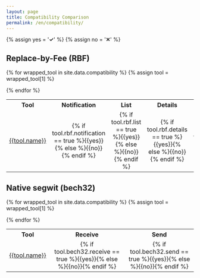 ```yaml
---
layout: page
title: Compatibility Comparison
permalink: /en/compatibility/
---
```

{% assign yes = '<span class="feature-good"><strong>✓</strong></span>' %}
{% assign no = '<span class="feature-bad"><strong>✕</strong></span>' %}
<style>
th, td { text-align: center; }
td.left { text-align: left; }
</style>

## Replace-by-Fee (RBF)

<table>
  <tr>
    <th title="Name of the tool">Tool</th>
    <th title="Shows notifications about replacements">Notification</th>
    <th title="Tags BIP125 tranactions in list view">List</th>
    <th title="Shows details about replacable transactions">Details</th>
    <th title="Shows old tx versions">Versions</th>
    <th title="Allows sending BIP125 transactions">Send</th>
  </tr>

{% for wrapped_tool in site.data.compatibility %}
  {% assign tool = wrapped_tool[1] %}
  <tr>
    <td class="left"><a href="{{tool.internal_url}}">{{tool.name}}</a></td>
    <td>{% if tool.rbf.notification    == true %}{{yes}}{% else %}{{no}}{% endif %}</td>
    <td>{% if tool.rbf.list            == true %}{{yes}}{% else %}{{no}}{% endif %}</td>
    <td>{% if tool.rbf.details         == true %}{{yes}}{% else %}{{no}}{% endif %}</td>
    <td>{% if tool.rbf.bumped_versions == true %}{{yes}}{% else %}{{no}}{% endif %}</td>
    <td>{% if tool.rbf.send            == true %}{{yes}}{% else %}{{no}}{% endif %}</td>
  </tr>
{% endfor %}

</table>

## Native segwit (bech32)

<table>
  <tr>
    <th title="Name of the tool">Tool</th>
    <th title="Can receive native segwit payments">Receive</th>
    <th title="Allows sending to bech32 addresses">Send</th>
  </tr>

{% for wrapped_tool in site.data.compatibility %}
  {% assign tool = wrapped_tool[1] %}
  <tr>
    <td class="left"><a href="{{tool.internal_url}}">{{tool.name}}</a></td>
    <td>{% if tool.bech32.receive == true %}{{yes}}{% else %}{{no}}{% endif %}</td>
    <td>{% if tool.bech32.send    == true %}{{yes}}{% else %}{{no}}{% endif %}</td>
  </tr>
{% endfor %}

</table>